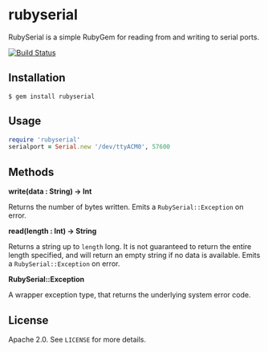 # rubyserial

RubySerial is a simple RubyGem for reading from and writing to serial ports.

[![Build Status](https://travis-ci.org/hybridgroup/rubyserial.svg)](https://travis-ci.org/hybridgroup/rubyserial)

## Installation

    $ gem install rubyserial

## Usage

```ruby
require 'rubyserial'
serialport = Serial.new '/dev/ttyACM0', 57600
```

## Methods

**write(data : String) -> Int**

Returns the number of bytes written.
Emits a `RubySerial::Exception` on error.

**read(length : Int) -> String**

Returns a string up to `length` long. It is not guaranteed to return the entire
length specified, and will return an empty string if no data is
available. Emits a `RubySerial::Exception` on error.

**RubySerial::Exception**

A wrapper exception type, that returns the underlying system error code.

## License

Apache 2.0. See `LICENSE` for more details.
